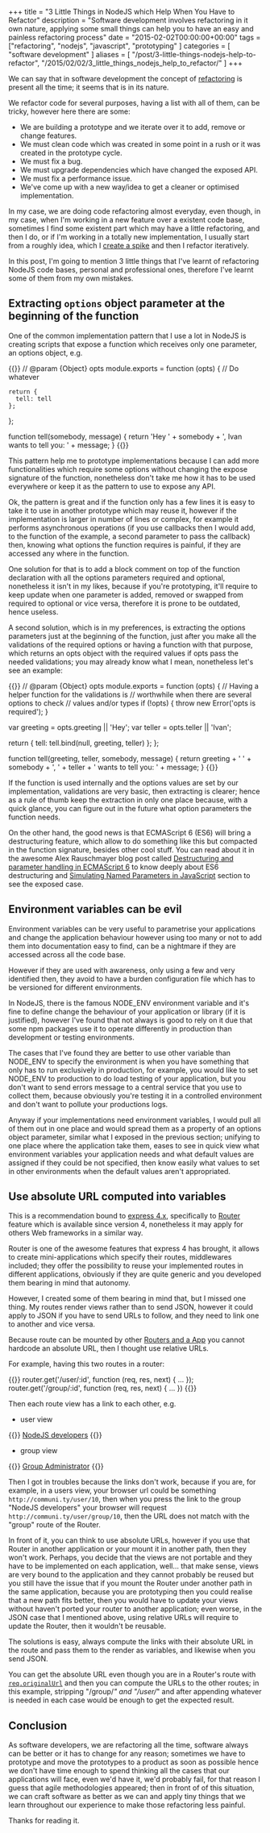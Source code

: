 +++
title = "3 Little Things in NodeJS which Help When You Have to Refactor"
description = "Software development involves refactoring in it own nature, applying some small things can help you to have an easy and painless refactoring process"
date = "2015-02-02T00:00:00+00:00"
tags = ["refactoring", "nodejs", "javascript", "prototyping" ]
categories = [
  "software development"
]
aliases = [
  "/post/3-little-things-nodejs-help-to-refactor",
  "/2015/02/02/3_little_things_nodejs_help_to_refactor/"
]
+++

We can say that in software development the concept of <a href="http://martinfowler.com/books/refactoring.html" target="_blank">refactoring</a> is present all the time; it seems that is in its nature.

We refactor code for several purposes, having a list with all of them, can be tricky, however here there are some:

* We are building a prototype and we iterate over it to add, remove or change features.
* We must clean code which was created in some point in a rush or it was created in the prototype cycle.
* We must fix a bug.
* We must upgrade dependencies which have changed the exposed API.
* We must fix a performance issue.
* We've come up with a new way/idea to get a cleaner or optimised implementation.

In my case, we are doing code refactoring almost everyday, even though, in my case, when I'm working in a new feature over a existent code base, sometimes I find some existent part which may have a little refactoring, and then I do, or if I'm working in a totally new implementation, I usually start from a roughly idea, which I <a href="http://www.extremeprogramming.org/rules/spike.html" target="_blank">create a spike</a> and then I refactor iteratively.

In this post, I'm going to mention 3 little things that I've learnt of refactoring NodeJS code bases, personal and professional ones, therefore I've learnt some of them from my own mistakes.


## Extracting `options` object parameter at the beginning of the function

One of the common implementation pattern that I use a lot in NodeJS is creating scripts that expose a function which receives only one parameter, an options object, e.g.

{{<highlight js>}}
  // @param {Object} opts
  module.exports = function (opts) {
    // Do whatever

    return {
      tell: tell
    };
  };

  function tell(somebody, message) {
    return 'Hey ' + somebody + ', Ivan wants to tell you: ' + message;
  }
{{</highlight>}}

This pattern help me to prototype implementations because I can add more functionalities which require some options without changing the expose signature of the function, nonetheless don't take me how it has to be used everywhere or keep it as the pattern to use to expose any API.

Ok, the pattern is great and if the function only has a few lines it is easy to take it to use in another prototype which may reuse it, however if the implementation is larger in number of lines or complex, for example it performs asynchronous operations (if you use callbacks then I would add, to the function of the example, a second parameter to pass the callback) then, knowing what options the function requires is painful, if they are accessed any where in the function.

One solution for that is to add a block comment on top of the function declaration with all the options parameters required and optional, nonetheless it isn't in my likes, because if you're prototyping, it'll require to keep update when one parameter is added, removed or swapped from required to optional or vice versa, therefore it is prone to be outdated, hence useless.

A second solution, which is in my preferences, is extracting the options parameters just at the beginning of the function, just after you make all the validations of the required options or having a function with that purpose, which returns an opts object with the required values if opts pass the needed validations; you may already know what I mean, nonetheless let's see an example:

{{<highlight js>}}
// @param {Object} opts
module.exports = function (opts) {
  // Having a helper function for the validations is
  // worthwhile when there are several options to check
  // values and/or types
  if (!opts) {
    throw new Error('opts is required');
  }

  var greeting = opts.greeting || 'Hey';
  var teller = opts.teller || 'Ivan';

  return {
    tell: tell.bind(null, greeting, teller)
  };
};

function tell(greeting, teller, somebody, message) {
  return greeting + ' ' + somebody + ', ' + teller + ' wants to tell you: ' + message;
}
{{</highlight>}}

If the function is used internally and the options values are set by our implementation, validations are very basic, then extracting is clearer; hence as a rule of thumb keep the extraction in only one place because, with a quick glance, you can figure out in the future what option parameters the function needs.

On the other hand, the good news is that ECMAScript 6 (ES6) will bring a destructuring feature, which allow to do something like this but compacted in the function signature, besides other cool stuff. You can read about it in the awesome Alex Rauschmayer blog post called <a href="http://www.2ality.com/2015/01/es6-destructuring.html" target="_blank">Destructuring and parameter handling in ECMAScript 6</a> to know deeply about ES6 destructuring and <a href="http://www.2ality.com/2015/01/es6-destructuring.html#simulating_named_parameters_in_javascript" href="_blank">Simulating Named Parameters in JavaScript</a> section to see the exposed case.


## Environment variables can be evil

Environment variables can be very useful to parametrise your applications and change the application behaviour however using too many or not to add them into documentation easy to find, can be a nightmare if they are accessed across all the code base.

However if they are used with awareness, only using a few and very identified then, they avoid to have a burden configuration file which has to be versioned for different environments.

In NodeJS, there is the famous NODE_ENV environment variable and it's fine to define change the behaviour of your application or library (if it is justified), however I've found that not always is good to rely on it due that some npm packages use it to operate differently in production than development or testing environments.

The cases that I've found they are better to use other variable than NODE_ENV to specify the environment is when you have something that only has to run exclusively in production, for example, you  would like to set NODE_ENV to production to do load testing of your application, but you don't want to send errors message to a central service that you use to collect them, because obviously you're testing it in a controlled environment and don't want to pollute your productions logs.

Anyway if your implementations need environment variables, I would pull all of them out in one place and would spread them as a property of an options object parameter, similar what I exposed in the previous section; unifying to one place where the application take them, eases to see in quick view what environment variables your application needs and what default values are assigned if they could be not specified, then know easily what values to set in other environments when the default values aren't appropriated.


## Use absolute URL computed into variables

This is a recommendation bound to <a href="http://expressjs.com/4x/api.html" target="_blank">express 4.x</a>, specifically to <a href="http://expressjs.com/4x/api.html#router" target="_blank">Router</a> feature which is available since version 4, nonetheless it may apply for others Web frameworks in a similar way.

Router is one of the awesome features that express 4 has brought, it allows to create mini-applications which specify their routes, middlewares included; they offer the possibility to reuse your implemented routes in different applications, obviously if they are quite generic and you developed them bearing in mind that autonomy.

However, I created some of them bearing in mind that, but I missed one thing. My routes render views rather than to send JSON, however it could apply to JSON if you have to send URLs to follow, and they need to link one to another and vice versa.

Because route can be mounted by other <a href="http://expressjs.com/4x/api.html#app.use" target="_blank">Routers and a App</a> you cannot hardcode an absolute URL, then I thought use relative URLs.

For example, having this two routes in a router:

{{<highlight js>}}
  router.get('/user/:id', function (req, res, next) { ... });
  router.get('/group/:id', function (req, res, next) { ... })
{{</highlight>}}

Then each route view has a link to each other, e.g.

* user view

{{<highlight html>}}
  <a href="group/10">NodeJS developers</a>
{{</highlight>}}

* group view

{{<highlight html>}}
  <a href="user/0">Group Administrator</a>
{{</highlight>}}

Then I got in troubles because the links don't work, because if you are, for example, in a users view, your browser url could be something `http://communi.ty/user/10`, then when you press the link to the group "NodeJS developers" your browser will request `http://communi.ty/user/group/10`, then the URL does not match with the "group" route of the Router.

In front of it, you can think to use absolute URLs, however if you use that Router in another application or your mount it in another path, then they won't work. Perhaps, you decide that the views are not portable and they have to be implemented on each application, well... that make sense, views are very bound to the application and they cannot probably be reused but you still have the issue that if you mount the Router under another path in the same application, because you are prototyping then you could realise that a new path fits better, then you would have to update your views without haven't ported your router to another application; even worse, in the JSON case that I mentioned above, using relative URLs will require to update the Router, then it wouldn't be reusable.

The solutions is easy, always compute the links with their absolute URL in the route and pass them to the render as variables, and likewise when you send JSON.

You can get the absolute URL even though you are in a Router's route with <a href="http://expressjs.com/4x/api.html#req.originalUrl" target="_blank">`req.originalUrl`</a> and then you can compute the URLs to the other routes; in this example, stripping "/group/*" and "/user/*" and after appending whatever is needed in each case would be enough to get the expected result.


## Conclusion

As software developers, we are refactoring all the time, software always can be better or it has to change for any reason; sometimes we have to prototype and move the prototypes to a product as soon as possible hence we don't have time enough to spend thinking all the cases that our applications will face, even we'd have it, we'd probably fail, for that reason I guess that agile methodologies appeared; then in front of of this situation, we can craft software as better as we can and apply tiny things that we learn throughout our experience to make those refactoring less painful.

Thanks for reading it.

